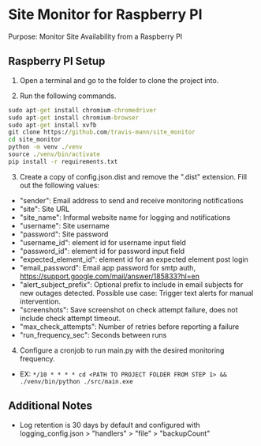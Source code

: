 # Site Monitor for Raspberry PI
Purpose: Monitor Site Availability from a Raspberry PI

## Raspberry PI Setup
1. Open a terminal and go to the folder to clone the project into.

2. Run the following commands.
```cmd
sudo apt-get install chromium-chromedriver
sudo apt-get install chromium-browser
sudo apt-get install xvfb
git clone https://github.com/travis-mann/site_monitor
cd site_monitor
python -m venv ./venv
source ./venv/bin/activate
pip install -r requirements.txt

```

3. Create a copy of config.json.dist and remove the ".dist" extension. Fill out the following values:
- "sender": Email address to send and receive monitoring notifications
- "site": Site URL
- "site_name": Informal website name for logging and notifications
- "username": Site username
- "password": Site password
- "username_id": element id for username input field
- "password_id": element id for password input field
- "expected_element_id": element id for an expected element post login
- "email_password": Email app password for smtp auth, https://support.google.com/mail/answer/185833?hl=en
- "alert_subject_prefix": Optional prefix to include in email subjects for new outages detected. Possible use case: Trigger text alerts for manual intervention.
- "screenshots": Save screenshot on check attempt failure, does not include check attempt timeout.
- "max_check_attempts": Number of retries before reporting a failure
- "run_frequency_sec": Seconds between runs

4. Configure a cronjob to run main.py with the desired monitoring frequency.
- EX: `*/10 * * * * cd <PATH TO PROJECT FOLDER FROM STEP 1> && ./venv/bin/python ./src/main.exe`

## Additional Notes
- Log retention is 30 days by default and configured with logging_config.json > "handlers" > "file" > "backupCount"
